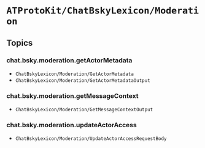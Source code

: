 # ``ATProtoKit/ChatBskyLexicon/Moderation``

## Topics

### chat.bsky.moderation.getActorMetadata

- ``ChatBskyLexicon/Moderation/GetActorMetadata``
- ``ChatBskyLexicon/Moderation/GetActorMetadataOutput``

### chat.bsky.moderation.getMessageContext

- ``ChatBskyLexicon/Moderation/GetMessageContextOutput``

### chat.bsky.moderation.updateActorAccess

- ``ChatBskyLexicon/Moderation/UpdateActorAccessRequestBody``
